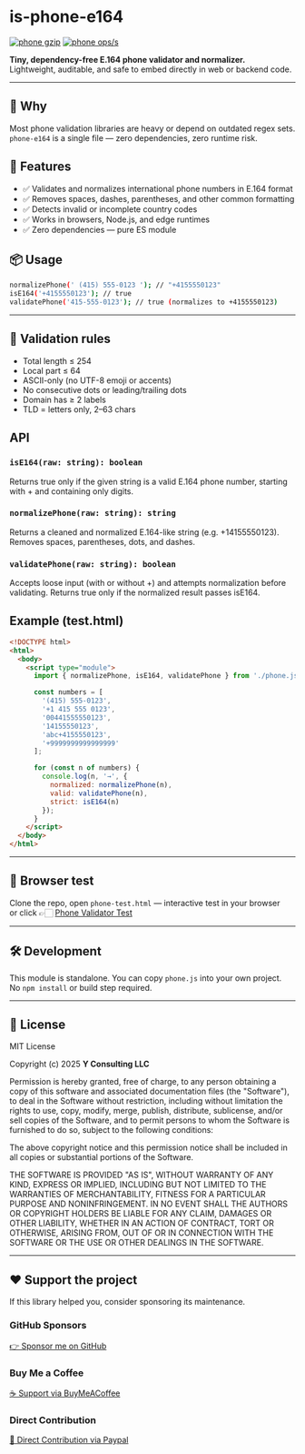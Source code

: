 # is-phone-e164

[![phone gzip](https://img.shields.io/endpoint?url=https://raw.githubusercontent.com/yvancg/validators/main/metrics/phone.js.json)](./metrics/phone.js.json)
  [![phone ops/s](https://img.shields.io/endpoint?url=https://raw.githubusercontent.com/yvancg/validators/main/bench/phone.json)](./bench/phone.json)

**Tiny, dependency-free E.164 phone validator and normalizer.**  
Lightweight, auditable, and safe to embed directly in web or backend code.

---

## 🚀 Why

Most phone validation libraries are heavy or depend on outdated regex sets.  
`phone-e164` is a single file — zero dependencies, zero runtime risk.

## 🌟 Features

- ✅ Validates and normalizes international phone numbers in E.164 format  
- ✅ Removes spaces, dashes, parentheses, and other common formatting  
- ✅ Detects invalid or incomplete country codes  
- ✅ Works in browsers, Node.js, and edge runtimes  
- ✅ Zero dependencies — pure ES module  

## 📦 Usage

```bash
normalizePhone(' (415) 555-0123 '); // "+4155550123"
isE164('+4155550123'); // true
validatePhone('415-555-0123'); // true (normalizes to +4155550123)
```

---

## 🧩 Validation rules

- Total length ≤ 254  
- Local part ≤ 64  
- ASCII-only (no UTF-8 emoji or accents)  
- No consecutive dots or leading/trailing dots  
- Domain has ≥ 2 labels  
- TLD = letters only, 2–63 chars  

## API

### `isE164(raw: string): boolean`

Returns true only if the given string is a valid E.164 phone number, starting with + and containing only digits.

### `normalizePhone(raw: string): string`

Returns a cleaned and normalized E.164-like string (e.g. +14155550123).
Removes spaces, parentheses, dots, and dashes.

### `validatePhone(raw: string): boolean`

Accepts loose input (with or without +) and attempts normalization before validating.
Returns true only if the normalized result passes isE164.

## Example (test.html)

```html
<!DOCTYPE html>
<html>
  <body>
    <script type="module">
      import { normalizePhone, isE164, validatePhone } from './phone.js';

      const numbers = [
        '(415) 555-0123',
        '+1 415 555 0123',
        '00441555550123',
        '14155550123',
        'abc+4155550123',
        '+9999999999999999'
      ];

      for (const n of numbers) {
        console.log(n, '→', {
          normalized: normalizePhone(n),
          valid: validatePhone(n),
          strict: isE164(n)
        });
      }
    </script>
  </body>
</html>
```

---

## 🧪 Browser test

Clone the repo, open `phone-test.html` — interactive test in your browser  
or click 👉🏻 [Phone Validator Test](https://yvancg.github.io/validators/is-phone-e164/phone-test.html)

---

## 🛠 Development

This module is standalone. You can copy `phone.js` into your own project.  
No `npm install` or build step required.

---

## 🪪 License

MIT License  

Copyright (c) 2025 **Y Consulting LLC**

Permission is hereby granted, free of charge, to any person obtaining a copy
of this software and associated documentation files (the "Software"), to deal
in the Software without restriction, including without limitation the rights
to use, copy, modify, merge, publish, distribute, sublicense, and/or sell
copies of the Software, and to permit persons to whom the Software is
furnished to do so, subject to the following conditions:

The above copyright notice and this permission notice shall be included in
all copies or substantial portions of the Software.

THE SOFTWARE IS PROVIDED "AS IS", WITHOUT WARRANTY OF ANY KIND, EXPRESS OR
IMPLIED, INCLUDING BUT NOT LIMITED TO THE WARRANTIES OF MERCHANTABILITY,
FITNESS FOR A PARTICULAR PURPOSE AND NONINFRINGEMENT. IN NO EVENT SHALL THE
AUTHORS OR COPYRIGHT HOLDERS BE LIABLE FOR ANY CLAIM, DAMAGES OR OTHER
LIABILITY, WHETHER IN AN ACTION OF CONTRACT, TORT OR OTHERWISE, ARISING FROM,
OUT OF OR IN CONNECTION WITH THE SOFTWARE OR THE USE OR OTHER DEALINGS IN
THE SOFTWARE.

---

## ❤️ Support the project

If this library helped you, consider sponsoring its maintenance.

### GitHub Sponsors

[👉 Sponsor me on GitHub](https://github.com/sponsors/yvancg)

### Buy Me a Coffee

[☕ Support via BuyMeACoffee](https://buymeacoffee.com/yconsulting)

### Direct Contribution

[💸 Direct Contribution via Paypal](https://www.paypal.com/ncp/payment/4HT7CA3E7HYBA)
